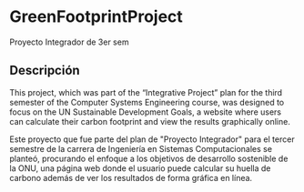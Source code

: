 # GreenFootprintProject
Proyecto Integrador de 3er sem

## Descripción
This project, which was part of the “Integrative Project” plan for the third semester of the Computer Systems Engineering course, was designed to focus on the UN Sustainable Development Goals, a website where users can calculate their carbon footprint and view the results graphically online.

Este proyecto que fue parte del plan de "Proyecto Integrador" para el tercer semestre de la carrera de Ingeniería en Sistemas Computacionales se planteó, procurando el enfoque a los objetivos de desarrollo sostenible de la ONU, una página web donde el usuario puede calcular su huella de carbono además de ver los resultados de forma gráfica en línea.
